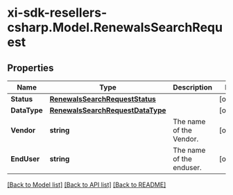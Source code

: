 # xi-sdk-resellers-csharp.Model.RenewalsSearchRequest

## Properties

Name | Type | Description | Notes
------------ | ------------- | ------------- | -------------
**Status** | [**RenewalsSearchRequestStatus**](RenewalsSearchRequestStatus.md) |  | [optional] 
**DataType** | [**RenewalsSearchRequestDataType**](RenewalsSearchRequestDataType.md) |  | [optional] 
**Vendor** | **string** | The name of the Vendor. | [optional] 
**EndUser** | **string** | The name of the enduser.  | [optional] 

[[Back to Model list]](../README.md#documentation-for-models) [[Back to API list]](../README.md#documentation-for-api-endpoints) [[Back to README]](../README.md)

